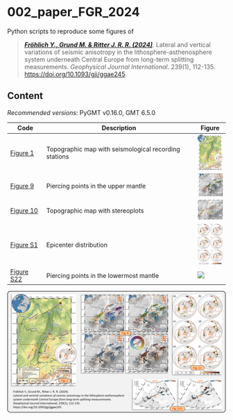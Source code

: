 # 002_paper_FGR_2024

Python scripts to reproduce some figures of

> [**_Fröhlich Y., Grund M. & Ritter J. R. R. (2024)_**](https://doi.org/10.1093/gji/ggae245).
> Lateral and vertical variations of seismic anisotropy in the lithosphere-asthenosphere system underneath Central Europe from long-term splitting measurements.
> *Geophysical Journal International*. 239(1), 112-135.
> https://doi.org/10.1093/gji/ggae245.


## Content

_Recommended versions_: PyGMT v0.16.0, GMT 6.5.0

| Code | Description | Figure |
| --- | --- | --- |
| [Figure 1](https://github.com/yvonnefroehlich/gmt-pygmt-plotting/blob/main/002_paper_FGR_2024/Figure_1)     | Topographic map with seismological recording stations | <img src="https://github.com/yvonnefroehlich/gmt-pygmt-plotting/blob/main/002_paper_FGR_2024/Figure_1/02_out_figs/FGR2024_GJI_Fig1.png" width="60">     |
| [Figure 9](https://github.com/yvonnefroehlich/gmt-pygmt-plotting/blob/main/002_paper_FGR_2024/Figure_9)     | Piercing points in the upper mantle                   | <img src="https://github.com/yvonnefroehlich/gmt-pygmt-plotting/blob/main/002_paper_FGR_2024/Figure_9/02_out_figs/FGR2024_GJI_Fig9_phi.png" width="60">     |
| [Figure 10](https://github.com/yvonnefroehlich/gmt-pygmt-plotting/blob/main/002_paper_FGR_2024/Figure_10)   | Topographic map with stereoplots                      | <img src="https://github.com/yvonnefroehlich/gmt-pygmt-plotting/blob/main/002_paper_FGR_2024/Figure_10/02_out_figs/FGR2024_GJI_Fig10.png" width="60">   |
| [Figure S1](https://github.com/yvonnefroehlich/gmt-pygmt-plotting/blob/main/002_paper_FGR_2024/Figure_S1)   | Epicenter distribution                                | <img src="https://github.com/yvonnefroehlich/gmt-pygmt-plotting/blob/main/002_paper_FGR_2024/Figure_S1/02_out_figs/FGR2024_GJI_FigS1_vertical.png" width="60">   |
| [Figure S22](https://github.com/yvonnefroehlich/gmt-pygmt-plotting/blob/main/002_paper_FGR_2024/Figure_S22) | Piercing points in the lowermost mantle               | <img src="https://github.com/yvonnefroehlich/gmt-pygmt-plotting/blob/main/002_paper_FGR_2024/Figure_S22/02_out_figs/FGR2024_GJI_FigS22_si.png" width="60"> |

![](https://github.com/yvonnefroehlich/gmt-pygmt-plotting/raw/main/_images/github_maps_readme_002urg.png)
